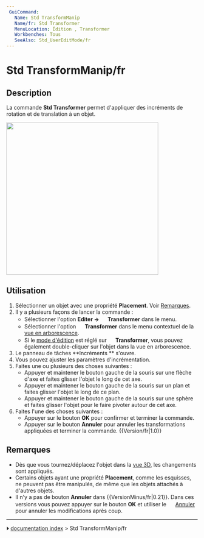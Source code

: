 ```yaml
---
 GuiCommand:
   Name: Std TransformManip
   Name/fr: Std Transformer
   MenuLocation: Édition , Transformer
   Workbenches: Tous
   SeeAlso: Std_UserEditMode/fr
---
```


# Std TransformManip/fr

## Description

La commande **Std Transformer** permet d\'appliquer des incréments de rotation et de translation à un objet.

<img alt="" src=images/Std_TransformManip_Example.png  style="width:400px;">



## Utilisation

1.  Sélectionner un objet avec une propriété **Placement**. Voir [Remarques](#Remarques.md).
2.  Il y a plusieurs façons de lancer la commande :
    -   Sélectionner l\'option **Editer → <img src="images/Std_TransformManip.svg" width=16px> Transformer** dans le menu.
    -   Sélectionner l\'option **<img src="images/Std_TransformManip.svg" width=16px> Transformer** dans le menu contextuel de la [vue en arborescence](Tree_view/fr.md).
    -   Si le [mode d\'édition](Std_UserEditMode/fr.md) est réglé sur **<img src="images/Std_UserEditModeTransform.svg" width=16px> Transformer**, vous pouvez également double-cliquer sur l\'objet dans la vue en arborescence.
3.  Le panneau de tâches **Incréments ** s\'ouvre.
4.  Vous pouvez ajuster les paramètres d\'incrémentation.
5.  Faites une ou plusieurs des choses suivantes :
    -   Appuyer et maintener le bouton gauche de la souris sur une flèche d\'axe et faites glisser l\'objet le long de cet axe.
    -   Appuyer et maintener le bouton gauche de la souris sur un plan et faites glisser l\'objet le long de ce plan.
    -   Appuyer et maintener le bouton gauche de la souris sur une sphère et faites glisser l\'objet pour le faire pivoter autour de cet axe.
6.  Faites l\'une des choses suivantes :
    -   Appuyer sur le bouton **OK** pour confirmer et terminer la commande.
    -   Appuyer sur le bouton **Annuler** pour annuler les transformations appliquées et terminer la commande. {{Version/fr|1.0}}



## Remarques

-   Dès que vous tournez/déplacez l\'objet dans la [vue 3D](3D_view/fr.md), les changements sont appliqués.
-   Certains objets ayant une propriété **Placement**, comme les esquisses, ne peuvent pas être manipulés, de même que les objets attachés à d\'autres objets.
-   Il n\'y a pas de bouton **Annuler** dans {{VersionMinus/fr|0.21}}. Dans ces versions vous pouvez appuyer sur le bouton **OK** et utiliser le <img alt="" src=images/Std_Undo.svg  style="width:16px;"> [Annuler](Std_Undo/fr.md) pour annuler les modifications après coup.



---
⏵ [documentation index](../README.md) > Std TransformManip/fr

